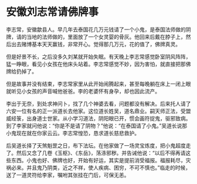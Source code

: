 # 安徽刘志常请佛牌事

李志常，安徽歙县人。早几年去泰国花几万元钱请了一个小鬼，是泰国法师做的阴牌，请的当地的法师做的，里面放了一个女灵婴的骨灰。他回来后戴在脖子上，然后出去赌博基本天天赢钱，非常开心。觉得那几万元，花的值了，佛牌真灵。

但是好景不长，之后没多久刘某就开始失眠。有天晚上李志常感觉卧室阴风阵阵，猛一睁眼，看见小女孩在他床头站着。李志常感觉不妙，因为害怕，就直接把那佛牌给扔掉了。

但是故事并没有结束，李志常家里从此开始闹腾起来，甚至每晚躺在床上一闭上眼就听见小女孩的声音喊他爸爸。李的老婆怀有身孕，却也因此流产。

李出于无奈，到处求神问卜，找了几个神婆去看，问题都没有解决。后来托人请了六安一位有名的正一派道长去他家。这位道长姓吴，道名鼎业。嗣天师正法，受盟威经箓，出身道士世家。从小学习道法，阴阳眼已开，惯会画符捉鬼，驱邪致病。到了李家就问他说：“你是不是请了阴物？”他说：“在泰国请了小鬼。”吴道长说那小鬼现在就在你家云云。李志常惶恐，恳求道长慈悲救护。

后吴道长择了天煞魁罡之日，布下法坛。在他家做了一场灵宝炼度，把小鬼超度走了。然后又念了几卷《玉枢》、《东岳》，荡涤邪秽。并告诫他说：“以后不得再请这些东西。小鬼也好、佛牌也好，开始有好运，其实是提前消受福报。福报耗尽，灾祸必来。并且鬼乃阴类，近之不祥，使人疾病、困穷，不可不慎也。”临走的时候，送了一道灵符给李家，嘱咐其张挂在门后，可保无恙。
